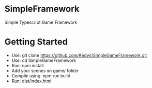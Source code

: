 # SimpleFramework
Simple Typescript Game Framework

# Getting Started

- Use: git clone https://github.com/Kedyn/SimpleGameFramework.git
- Use: cd SimpleGameFramework
- Run: npm install
- Add your scenes on game/ folder
- Compile using: npm run build
- Run: dist/index.html


